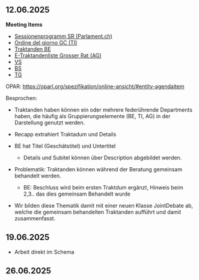 ## 12.06.2025 ##

**Meeting Items**

- [Sessionenprogramm SR (Parlament.ch)](https://www.parlament.ch/de/ratsbetrieb/sessionen/sessionsprogramme-sr?CouncilId=2&SessionId=2025+II)  
- [Ordine del giorno GC (TI)](https://www4.ti.ch/poteri/gc/attivita/ordine-del-giorno)  
- [Traktanden BE](https://www.gr.be.ch/de/start/grosser-rat/open-data-angebot-gr/datensaetze-und-dokumentation.html)  
- [E-Traktandenliste Grosser Rat (AG)](https://www.ag.ch/grossrat/grweb/de/186/E-Traktandenliste?SitzungId=23805)
- [VS](https://parlement.vs.ch/app/fr/search/parl_session/264452?date=2025-06-10)
- [BS](https://grosserrat.bs.ch/ratsbetrieb/tagesordnung)
- [TG](https://parlament.tg.ch/public/upload/assets/176389/01%20Tagesordnung%20der%20Grossratssitzung%20vom%2018.%20Juni%202025.pdf?fp=1)

OPAR: https://oparl.org/spezifikation/online-ansicht/#entity-agendaitem

Besprochen:

- Traktanden haben können ein oder mehrere federührende Departments haben, die häufig als Gruppierungselemente (BE, TI, AG) in der Darstellung genutzt werden.
- Recapp extrahiert Traktadum und Details
- BE hat Titel (Geschätstitel) und Untertitel
  - Details und Subitel können über Description abgebildet werden.
- Problematik: Traktanden können während der Beratung gemeinsam behandelt werden.
  -  BE: Beschluss wird beim ersten Traktdum ergänzt, Hinweis beim 2,3.. das dies gemeinsam Behandelt wurde
 
- Wir bilden diese Thematik damit mit einer neuen Klasse JointDebate ab, welche die gemeinsam behandelten Traktanden aufführt und damit zusammenfasst.

## 19.06.2025 ##
- Arbeit direkt im Schema

## 26.06.2025 ##
